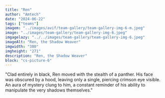 ```yaml
---
title: "Ren"
author: "Amtech"
date: "2024-06-22"
tags: ["teams"]
imagem: "../images/avif/team-gallery/team-gallery-img-6-m.jpeg"
image: "../images/team-gallery/team-gallery-img-6.jpeg"
imgagelazy: "../../images/team-gallery/team-gallery-img-6.jpeg"
imageAlt: "Ren, the Shadow Weaver"
imgwidth: "380"
imgheight: "271"
description: "Ren, the Shadow Weaver"
block: "cs-picture-6"
---
```


"Clad entirely in black, Ren moved with the stealth of a panther. His face was obscured by a hood, leaving only a single, piercing crimson eye visible. An aura of mystery clung to him, a constant reminder of his ability to manipulate the very shadows themselves."
